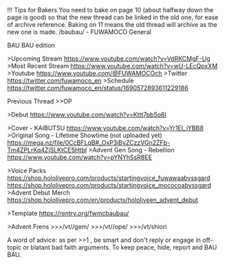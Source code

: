 !!! Tips for Bakers
	You need to bake on page 10 (about halfway down the page is good) so that the new thread can be linked in the old one, for ease of archive reference. Baking on 11 means the old thread will archive as the new one is made.
/baubau/ - FUWAMOCO General
 
BAU BAU edition
 
\>Upcoming Stream
https://www.youtube.com/watch?v=VdRKCMgF-Ug
\>Most Recent Stream
https://www.youtube.com/watch?v=wU-LEcQpxXM
\>Youtube
https://www.youtube.com/@FUWAMOCOch
\>Twitter
https://twitter.com/fuwamoco_en
\>Schedule
https://twitter.com/fuwamoco_en/status/1690572893611229186
 
Previous Thread >>OP
 
\>Debut
https://www.youtube.com/watch?v=Kttt7pb5o6I
 
\>Cover - KAIBUTSU
https://www.youtube.com/watch?v=Yr1EI_jYBB8
\>Original Song - Lifetime Showtime (not uploaded yet)
https://mega.nz/file/0CcBFLqB#_OxP3iByZCzzVGn2ZFb-Tm4ZPLrKq4ZjSLKtCE5HtbI
\>Advent Gen Song - Rebellion
https://www.youtube.com/watch?v=pYNYhSsR8EE
 
\>Voice Packs
https://shop.hololivepro.com/products/startingvoice_fuwawaabyssgard
https://shop.hololivepro.com/products/startingvoice_mococoabyssgard
\>Advent Debut Merch
https://shop.hololivepro.com/en/products/hololiveen_advent_debut

\>Template
https://rentry.org/fwmcbaubau/

\>Advent Frens
\>>>/vt//gem/
\>>>/vt//ope/
\>>>/vt/shiori

A word of advice: as per >>1 , be smart and don't reply or engage in off-topic or blatant bad faith arguments. To keep peace, hide, report and BAU BAU.